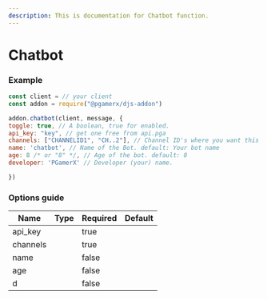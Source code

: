 ```yaml
---
description: This is documentation for Chatbot function.
---
```


# Chatbot

### Example

```javascript
const client = // your client
const addon = require("@pgamerx/djs-addon")

addon.chatbot(client, message, {
toggle: true, // A boolean, true for enabled.
api_key: "key", // get one free from api.pga
channels: ["CHANNELID1", "CH..2"], // Channel ID's where you want this to work
name: 'chatbot', // Name of the Bot. default: Your bot name
age: 8 /* or "8" */, // Age of the bot. default: 8
developer: 'PGamerX' // Developer (your) name.

})
```

### Options guide

<table><thead><tr><th>Name</th><th>Type</th><th data-type="checkbox">Required</th><th>Default</th></tr></thead><tbody><tr><td>api_key</td><td></td><td>true</td><td></td></tr><tr><td>channels</td><td></td><td>true</td><td></td></tr><tr><td>name</td><td></td><td>false</td><td></td></tr><tr><td>age</td><td></td><td>false</td><td></td></tr><tr><td>d</td><td></td><td>false</td><td></td></tr></tbody></table>

